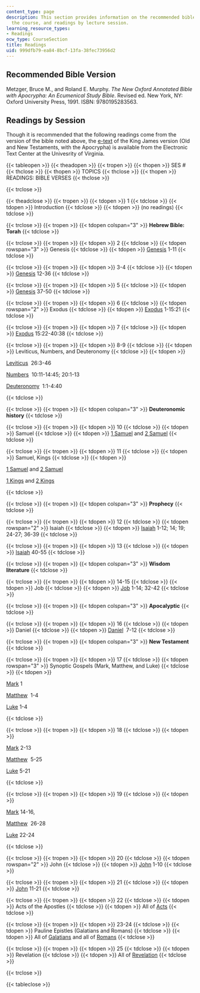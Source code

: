 ```yaml
---
content_type: page
description: This section provides information on the recommended bible version for
  the course, and readings by lecture session.
learning_resource_types:
- Readings
ocw_type: CourseSection
title: Readings
uid: 999dfb79-ea84-8bcf-13fa-38fec73956d2
---
```


Recommended Bible Version
-------------------------

Metzger, Bruce M., and Roland E. Murphy. _The New Oxford Annotated Bible with Apocrypha: An Ecumenical Study Bible_. Revised ed. New York, NY: Oxford University Press, 1991. ISBN: 9780195283563.

Readings by Session
-------------------

Though it is recommended that the following readings come from the version of the bible noted above, the [e-text](http://etext.virginia.edu/kjv.browse.html) of the King James version (Old and New Testaments, with the Apocrypha) is available from the Electronic Text Center at the Univesrity of Virginia.

  

{{< tableopen >}}
{{< theadopen >}}
{{< tropen >}}
{{< thopen >}}
SES #
{{< thclose >}}
{{< thopen >}}
TOPICS
{{< thclose >}}
{{< thopen >}}
READINGS: BIBLE VERSES
{{< thclose >}}

{{< trclose >}}

{{< theadclose >}}
{{< tropen >}}
{{< tdopen >}}
1
{{< tdclose >}}
{{< tdopen >}}
Introduction
{{< tdclose >}}
{{< tdopen >}}
(no readings)
{{< tdclose >}}

{{< trclose >}}
{{< tropen >}}
{{< tdopen colspan="3" >}}
**Hebrew Bible: Torah**
{{< tdclose >}}

{{< trclose >}}
{{< tropen >}}
{{< tdopen >}}
2
{{< tdclose >}}
{{< tdopen rowspan="3" >}}
Genesis
{{< tdclose >}}
{{< tdopen >}}
[Genesis](http://etext.virginia.edu/toc/modeng/public/KjvGene.html) 1-11
{{< tdclose >}}

{{< trclose >}}
{{< tropen >}}
{{< tdopen >}}
3-4
{{< tdclose >}}
{{< tdopen >}}
[Genesis](http://etext.virginia.edu/toc/modeng/public/KjvGene.html) 12-36
{{< tdclose >}}

{{< trclose >}}
{{< tropen >}}
{{< tdopen >}}
5
{{< tdclose >}}
{{< tdopen >}}
[Genesis](http://etext.virginia.edu/toc/modeng/public/KjvGene.html) 37-50
{{< tdclose >}}

{{< trclose >}}
{{< tropen >}}
{{< tdopen >}}
6
{{< tdclose >}}
{{< tdopen rowspan="2" >}}
Exodus
{{< tdclose >}}
{{< tdopen >}}
[Exodus](http://etext.virginia.edu/toc/modeng/public/KjvExod.html) 1-15:21
{{< tdclose >}}

{{< trclose >}}
{{< tropen >}}
{{< tdopen >}}
7
{{< tdclose >}}
{{< tdopen >}}
[Exodus](http://etext.virginia.edu/toc/modeng/public/KjvExod.html) 15:22-40:38
{{< tdclose >}}

{{< trclose >}}
{{< tropen >}}
{{< tdopen >}}
8-9
{{< tdclose >}}
{{< tdopen >}}
Leviticus, Numbers, and Deuteronomy
{{< tdclose >}}
{{< tdopen >}}


[Leviticus](http://etext.virginia.edu/toc/modeng/public/KjvLevi.html)  26:3-46

[Numbers](http://etext.virginia.edu/toc/modeng/public/KjvNumb.html)  10:11-14:45; 20:1-13

[Deuteronomy](http://etext.virginia.edu/toc/modeng/public/KjvDeut.html)  1:1-4:40


{{< tdclose >}}

{{< trclose >}}
{{< tropen >}}
{{< tdopen colspan="3" >}}
**Deuteronomic history**
{{< tdclose >}}

{{< trclose >}}
{{< tropen >}}
{{< tdopen >}}
10
{{< tdclose >}}
{{< tdopen >}}
Samuel
{{< tdclose >}}
{{< tdopen >}}
[1 Samuel](http://etext.virginia.edu/toc/modeng/public/Kjv1Sam.html) and [2 Samuel](http://etext.virginia.edu/toc/modeng/public/Kjv2Sam.html)
{{< tdclose >}}

{{< trclose >}}
{{< tropen >}}
{{< tdopen >}}
11
{{< tdclose >}}
{{< tdopen >}}
Samuel, Kings
{{< tdclose >}}
{{< tdopen >}}


[1 Samuel](http://etext.virginia.edu/toc/modeng/public/Kjv1Sam.html) and [2 Samuel](http://etext.virginia.edu/toc/modeng/public/Kjv2Sam.html)

[1 Kings](http://etext.virginia.edu/toc/modeng/public/Kjv1Kgs.html) and [2 Kings](http://etext.virginia.edu/toc/modeng/public/Kjv2Kgs.html)


{{< tdclose >}}

{{< trclose >}}
{{< tropen >}}
{{< tdopen colspan="3" >}}
**Prophecy**
{{< tdclose >}}

{{< trclose >}}
{{< tropen >}}
{{< tdopen >}}
12
{{< tdclose >}}
{{< tdopen rowspan="2" >}}
Isaiah[](http://etext.virginia.edu/toc/modeng/public/KjvIsai.html)
{{< tdclose >}}
{{< tdopen >}}
[Isaiah](http://etext.virginia.edu/toc/modeng/public/KjvIsai.html) 1-12; 14; 19; 24-27; 36-39
{{< tdclose >}}

{{< trclose >}}
{{< tropen >}}
{{< tdopen >}}
13
{{< tdclose >}}
{{< tdopen >}}
[Isaiah](http://etext.virginia.edu/toc/modeng/public/KjvIsai.html) 40-55
{{< tdclose >}}

{{< trclose >}}
{{< tropen >}}
{{< tdopen colspan="3" >}}
**Wisdom literature**
{{< tdclose >}}

{{< trclose >}}
{{< tropen >}}
{{< tdopen >}}
14-15
{{< tdclose >}}
{{< tdopen >}}
Job
{{< tdclose >}}
{{< tdopen >}}
[Job](http://etext.virginia.edu/toc/modeng/public/KjvBJob.html) 1-14; 32-42
{{< tdclose >}}

{{< trclose >}}
{{< tropen >}}
{{< tdopen colspan="3" >}}
**Apocalyptic**
{{< tdclose >}}

{{< trclose >}}
{{< tropen >}}
{{< tdopen >}}
16
{{< tdclose >}}
{{< tdopen >}}
Daniel
{{< tdclose >}}
{{< tdopen >}}
[Daniel](http://etext.virginia.edu/toc/modeng/public/KjvDani.html)  7-12
{{< tdclose >}}

{{< trclose >}}
{{< tropen >}}
{{< tdopen colspan="3" >}}
**New Testament**
{{< tdclose >}}

{{< trclose >}}
{{< tropen >}}
{{< tdopen >}}
17
{{< tdclose >}}
{{< tdopen rowspan="3" >}}
Synoptic Gospels (Mark, Matthew, and Luke)
{{< tdclose >}}
{{< tdopen >}}


[Mark](http://etext.virginia.edu/toc/modeng/public/KjvMark.html) 1

[Matthew](http://etext.virginia.edu/toc/modeng/public/KjvMatt.html)  1-4

[Luke](http://etext.virginia.edu/toc/modeng/public/KjvLuke.html) 1-4


{{< tdclose >}}

{{< trclose >}}
{{< tropen >}}
{{< tdopen >}}
18
{{< tdclose >}}
{{< tdopen >}}


[Mark](http://etext.virginia.edu/toc/modeng/public/KjvMark.html) 2-13

[Matthew](http://etext.virginia.edu/toc/modeng/public/KjvMatt.html)  5-25

[Luke](http://etext.virginia.edu/toc/modeng/public/KjvLuke.html) 5-21


{{< tdclose >}}

{{< trclose >}}
{{< tropen >}}
{{< tdopen >}}
19
{{< tdclose >}}
{{< tdopen >}}


[Mark](http://etext.virginia.edu/toc/modeng/public/KjvMark.html) 14-16,

[Matthew](http://etext.virginia.edu/toc/modeng/public/KjvMatt.html)  26-28

[Luke](http://etext.virginia.edu/toc/modeng/public/KjvLuke.html) 22-24


{{< tdclose >}}

{{< trclose >}}
{{< tropen >}}
{{< tdopen >}}
20
{{< tdclose >}}
{{< tdopen rowspan="2" >}}
John
{{< tdclose >}}
{{< tdopen >}}
[John](http://etext.virginia.edu/toc/modeng/public/KjvJohn.html) 1-10
{{< tdclose >}}

{{< trclose >}}
{{< tropen >}}
{{< tdopen >}}
21
{{< tdclose >}}
{{< tdopen >}}
[John](http://etext.virginia.edu/toc/modeng/public/KjvJohn.html) 11-21
{{< tdclose >}}

{{< trclose >}}
{{< tropen >}}
{{< tdopen >}}
22
{{< tdclose >}}
{{< tdopen >}}
Acts of the Apostles
{{< tdclose >}}
{{< tdopen >}}
All of [Acts](http://etext.virginia.edu/toc/modeng/public/KjvActs.html)
{{< tdclose >}}

{{< trclose >}}
{{< tropen >}}
{{< tdopen >}}
23-24
{{< tdclose >}}
{{< tdopen >}}
Pauline Epistles (Galatians and Romans)
{{< tdclose >}}
{{< tdopen >}}
All of [Galatians](http://etext.virginia.edu/toc/modeng/public/KjvGala.html) and all of [Romans](http://etext.virginia.edu/toc/modeng/public/KjvRoma.html)
{{< tdclose >}}

{{< trclose >}}
{{< tropen >}}
{{< tdopen >}}
25
{{< tdclose >}}
{{< tdopen >}}
Revelation
{{< tdclose >}}
{{< tdopen >}}
All of [Revelation](http://etext.virginia.edu/toc/modeng/public/KjvReve.html)
{{< tdclose >}}

{{< trclose >}}

{{< tableclose >}}